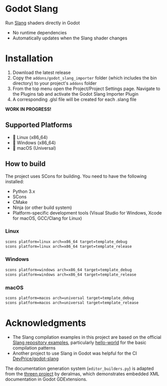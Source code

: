 # Godot Slang

Run [Slang](https://shader-slang.org/) shaders directly in Godot

- No runtime dependencies
- Automatically updates when the Slang shader changes

# Installation
1. Download the latest release
2. Copy the `addons/godot_slang_importer` folder (which includes the bin directory) to your project's `addons` folder
3. From the top menu open the Project/Project Settings page. Navigate to the Plugins tab and activate the Godot Slang Importer Plugin
4. A corresponding .glsl file will be created for each .slang file

**WORK IN PROGRESS!**

## Supported Platforms

- 🐧 Linux (x86_64)
- 🏁 Windows (x86_64)
- 🍎 macOS (Universal)

## How to build

The project uses SCons for building. You need to have the following installed:
- Python 3.x
- SCons
- CMake
- Ninja (or other build system)
- Platform-specific development tools (Visual Studio for Windows, Xcode for macOS, GCC/Clang for Linux)

### Linux
```bash
scons platform=linux arch=x86_64 target=template_debug
scons platform=linux arch=x86_64 target=template_release
```

### Windows
```bash
scons platform=windows arch=x86_64 target=template_debug
scons platform=windows arch=x86_64 target=template_release
```

### macOS
```bash
scons platform=macos arch=universal target=template_debug
scons platform=macos arch=universal target=template_release
```

# Acknowledgments

- The Slang compilation examples in this project are based on the official [Slang repository examples](https://github.com/shader-slang/slang/tree/master/examples), particularly [hello-world](https://github.com/shader-slang/slang/blob/master/examples/hello-world/main.cpp) for the basic compilation patterns
- Another project to use Slang in Godot was helpful for the CI [DevPrice/godot-slang](https://github.com/DevPrice/godot-slang/tree/main) 

The documentation generation system (`editor_builders.py`) is adapted from the [threen project](https://github.com/deralmas/threen/tree/doc) by deralmas, which demonstrates embedded XML documentation in Godot GDExtensions.
